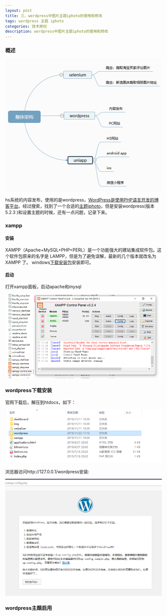 ```yaml
---
layout: post
title: 三、wordpress中图片主题iphoto的使用和修改
tags: wordpress 主题 iphoto
categories: 技术原创
description: wordpress中图片主题iphoto的使用和修改
---
```


### 概述

![系统结构图](https://raw.githubusercontent.com/liuleidong/MarkdownImg/master/hs/hs%E7%B3%BB%E7%BB%9F%E6%95%B4%E4%BD%93%E7%BB%93%E6%9E%84.png)

hs系统的内容发布，使用的是wordpress，[WordPress是使用PHP语言开发的博客平台](https://baike.baidu.com/item/WordPress/450615?fr=aladdin)。经过搜索，找到了一个合适的[主题iphoto](http://www.2zzt.com/tupianzhuti/2354.html)，但是安装wordpress(版本 5.2.3 )和设置主题的时候，还有一点问题，记录下来。

### xampp

####  安装

XAMPP（Apache+MySQL+PHP+PERL）是一个功能强大的建站集成软件包。这个软件包原来的名字是 LAMPP，但是为了避免误解，最新的几个版本就改名为 XAMPP 了。 windows[下载安装包](https://www.apachefriends.org/download.html)安装即可。

#### 启动

打开xampp面板，启动apache和mysql

![面板](https://raw.githubusercontent.com/liuleidong/MarkdownImg/master/hs/xampp%20panel.png)

### wordpress下载安装

官网下载后，解压到htdocs，如下：

![wordpress目录](https://raw.githubusercontent.com/liuleidong/MarkdownImg/master/hs/wordpress.png)

浏览器访问http://127.0.0.1/wordpress安装:

![install](https://raw.githubusercontent.com/liuleidong/MarkdownImg/master/hs/wordpress_install.png)



### wordpress主题启用

